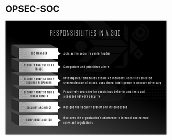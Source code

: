 # OPSEC-SOC

![](https://github.com/Offensive-Penetration-Security/OPSEC-SOC/blob/main/cs-101-soc-responsibilities.jpg)
